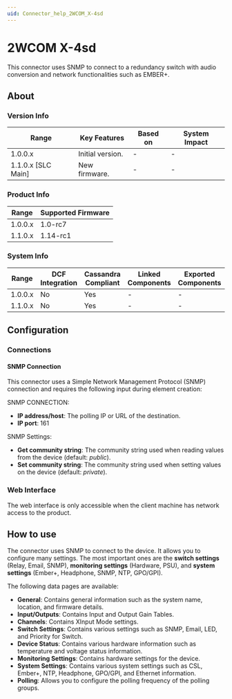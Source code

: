 ```yaml
---
uid: Connector_help_2WCOM_X-4sd
---
```


# 2WCOM X-4sd

This connector uses SNMP to connect to a redundancy switch with audio conversion and network functionalities such as EMBER+.

## About

### Version Info

| Range                | Key Features     | Based on     | System Impact     |
|----------------------|------------------|--------------|-------------------|
| 1.0.0.x              | Initial version. | -            | -                 |
| 1.1.0.x [SLC Main]   | New firmware.    | -            | -                 |

### Product Info

| Range     | Supported Firmware     |
|-----------|------------------------|
| 1.0.0.x   | 1.0-rc7                |
| 1.1.0.x   | 1.14-rc1               |

### System Info

| Range     | DCF Integration     | Cassandra Compliant     | Linked Components     | Exported Components     |
|-----------|---------------------|-------------------------|-----------------------|-------------------------|
| 1.0.0.x   | No                  | Yes                     | -                     | -                       |
| 1.1.0.x   | No                  | Yes                     | -                     | -                       |

## Configuration

### Connections

#### SNMP Connection

This connector uses a Simple Network Management Protocol (SNMP) connection and requires the following input during element creation:

SNMP CONNECTION:

- **IP address/host**: The polling IP or URL of the destination.
- **IP port**: 161

SNMP Settings:

- **Get community string**: The community string used when reading values from the device (default: *public*).
- **Set community string**: The community string used when setting values on the device (default: *private*).

### Web Interface

The web interface is only accessible when the client machine has network access to the product.

## How to use

The connector uses SNMP to connect to the device. It allows you to configure many settings. The most important ones are the **switch settings** (Relay, Email, SNMP), **monitoring settings** (Hardware, PSU), and **system settings** (Ember+, Headphone, SNMP, NTP, GPO/GPI).

The following data pages are available:

- **General**: Contains general information such as the system name, location, and firmware details.
- **Input/Outputs**: Contains Input and Output Gain Tables.
- **Channels**: Contains XInput Mode settings.
- **Switch Settings**: Contains various settings such as SNMP, Email, LED, and Priority for Switch.
- **Device Status**: Contains various hardware information such as temperature and voltage status information.
- **Monitoring Settings**: Contains hardware settings for the device.
- **System Settings**: Contains various system settings such as CSL, Ember+, NTP, Headphone, GPO/GPI, and Ethernet information.
- **Polling**: Allows you to configure the polling frequency of the polling groups.

